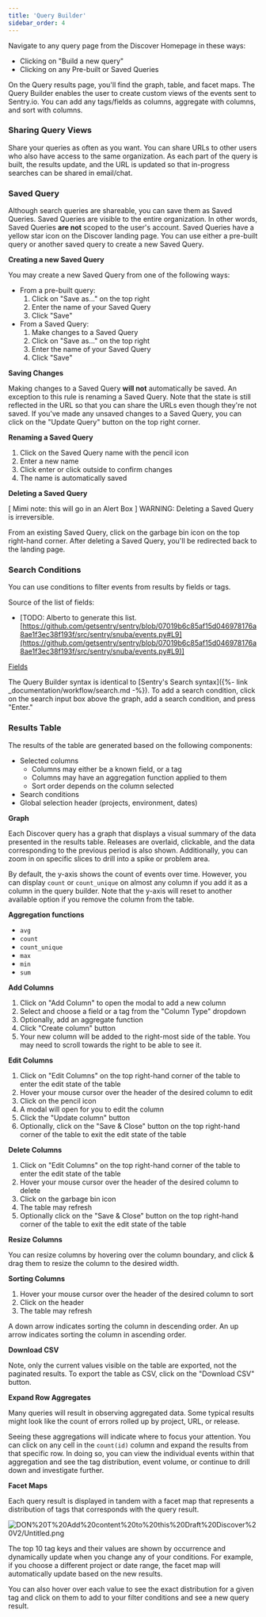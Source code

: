 ```yaml
---
title: 'Query Builder'
sidebar_order: 4
---
```


Navigate to any query page from the Discover Homepage in these ways:

- Clicking on "Build a new query"
- Clicking on any Pre-built or Saved Queries

On the Query results page, you'll find the graph, table, and facet maps. The Query Builder enables the user to create custom views of the events sent to Sentry.io. You can add any tags/fields as columns, aggregate with columns, and sort with columns.

### Sharing Query Views

Share your queries as often as you want. You can share URLs to other users who also have access to the same organization. As each part of the query is built, the results update, and the URL is updated so that in-progress searches can be shared in email/chat.

### Saved Query

Although search queries are shareable, you can save them as Saved Queries. Saved Queries are visible to the entire organization. In other words, Saved Queries **are not** scoped to the user's account. Saved Queries have a yellow star icon on the Discover landing page. You can use either a pre-built query or another saved query to create a new Saved Query.

**Creating a new Saved Query**

You may create a new Saved Query from one of the following ways:

- From a pre-built query:
    1. Click on "Save as..." on the top right
    2. Enter the name of your Saved Query
    3. Click "Save"
- From a Saved Query:
    1. Make changes to a Saved Query
    2. Click on "Save as..." on the top right
    3. Enter the name of your Saved Query
    4. Click "Save"

**Saving Changes**

Making changes to a Saved Query **will not** automatically be saved. An exception to this rule is renaming a Saved Query. Note that the state is still reflected in the URL so that you can share the URLs even though they're not saved. If you've made any unsaved changes to a Saved Query, you can click on the "Update Query" button on the top right corner.

**Renaming a Saved Query**

1. Click on the Saved Query name with the pencil icon 
2. Enter a new name
3. Click enter or click outside to confirm changes
4. The name is automatically saved

**Deleting a Saved Query**

[ Mimi note: this will go in an Alert Box ] WARNING: Deleting a Saved Query is irreversible.

From an existing Saved Query, click on the garbage bin icon on the top right-hand corner. After deleting a Saved Query, you'll be redirected back to the landing page.

### Search Conditions

You can use conditions to filter events from results by fields or tags.

Source of the list of fields: 

- [TODO: Alberto to generate this list. [https://github.com/getsentry/sentry/blob/07019b6c85af15d046978176a8ae1f3ec38f193f/src/sentry/snuba/events.py#L9](https://github.com/getsentry/sentry/blob/07019b6c85af15d046978176a8ae1f3ec38f193f/src/sentry/snuba/events.py#L9)]

[Fields](https://www.notion.so/847a31ec71da4a889593859534891e44)

The Query Builder syntax is identical to [Sentry's Search syntax]({%- link _documentation/workflow/search.md -%}). To add a search condition, click on the search input box above the graph, add a search condition, and press "Enter."

### Results Table

The results of the table are generated based on the following components:

- Selected columns
    - Columns may either be a known field, or a tag
    - Columns may have an aggregation function applied to them
    - Sort order depends on the column selected
- Search conditions
- Global selection header (projects, environment, dates)

**Graph**

Each Discover query has a graph that displays a visual summary of the data presented in the results table. Releases are overlaid, clickable, and the data corresponding to the previous period is also shown. Additionally, you can zoom in on specific slices to drill into a spike or problem area.  

By default, the y-axis shows the count of events over time. However, you can display  `count` or `count_unique` on almost any column if you add it as a column in the query builder. Note that the y-axis will reset to another available option if you remove the column from the table.

**Aggregation functions**

- `avg`
- `count`
- `count_unique`
- `max`
- `min`
- `sum`

**Add Columns**

1. Click on "Add Column" to open the modal to add a new column
2. Select and choose a field or a tag from the "Column Type" dropdown
3. Optionally, add an aggregate function
4. Click "Create column" button
5. Your new column will be added to the right-most side of the table. You may need to scroll towards the right to be able to see it.

**Edit Columns**

1. Click on "Edit Columns" on the top right-hand corner of the table to enter the edit state of the table
2. Hover your mouse cursor over the header of the desired column to edit
3. Click on the pencil icon
4. A modal will open for you to edit the column
5. Click the "Update column" button
6. Optionally, click on the "Save & Close" button on the top right-hand corner of the table to exit the edit state of the table

**Delete Columns**

1. Click on "Edit Columns" on the top right-hand corner of the table to enter the edit state of the table
2. Hover your mouse cursor over the header of the desired column to delete
3. Click on the garbage bin icon
4. The table may refresh
5. Optionally click on the "Save & Close" button on the top right-hand corner of the table to exit the edit state of the table

**Resize Columns**

You can resize columns by hovering over the column boundary, and click & drag them to resize the column to the desired width.

**Sorting Columns**

1. Hover your mouse cursor over the header of the desired column to sort
2. Click on the header
3. The table may refresh

A down arrow indicates sorting the column in descending order. An up arrow indicates sorting the column in ascending order.

**Download CSV**

Note, only the current values visible on the table are exported, not the paginated results. To export the table as CSV, click on the "Download CSV" button.

**Expand Row Aggregates**

Many queries will result in observing aggregated data. Some typical results might look like the count of errors rolled up by project, URL, or release.

Seeing these aggregations will indicate where to focus your attention. You can click on any cell in the `count(id)` column and expand the results from that specific row. In doing so, you can view the individual events within that aggregation and see the tag distribution, event volume, or continue to drill down and investigate further.

**Facet Maps**

Each query result is displayed in tandem with a facet map that represents a distribution of tags that corresponds with the query result.

![DON%20T%20Add%20content%20to%20this%20Draft%20Discover%20V2/Untitled.png](DON%20T%20Add%20content%20to%20this%20Draft%20Discover%20V2/Untitled.png)

The top 10 tag keys and their values are shown by occurrence and dynamically update when you change any of your conditions. For example, if you choose a different project or date range, the facet map will automatically update based on the new results. 

You can also hover over each value to see the exact distribution for a given tag and click on them to add to your filter conditions and see a new query result.  
